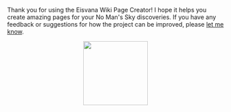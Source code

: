 Thank you for using the Eisvana Wiki Page Creator! I hope it helps you create amazing pages for your No Man's Sky discoveries. If you have any feedback or suggestions for how the project can be improved, please [let me know](https://forms.gle/LRhzWjMRkXoKd9CcA).
<div align="center">
<img src="https://static.wikia.nocookie.net/nomanssky_gamepedia/images/8/85/Eisvana_Logo.png" width=150 />
<!-- <img src="https://static.wikia.nocookie.net/nomanssky_gamepedia/images/e/ea/EisHub_Scribe_logo.png" width=150 /> -->
</div>